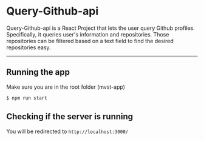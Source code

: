 # Query-Github-api

Query-Github-api is a React Project that lets the user query Github profiles. Specifically, it queries user's information and repositories. Those repositories can be filtered based on a text field to find the desired repositories easy.

---

## Running the app

Make sure you are in the root folder (mvst-app)

    $ npm run start

## Checking if the server is running

You will be redirected to `http://localhost:3000/`
